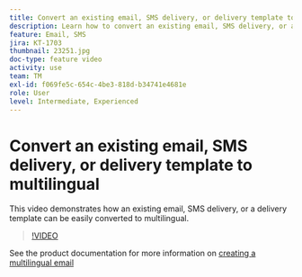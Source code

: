 ```yaml
---
title: Convert an existing email, SMS delivery, or delivery template to multilingual
description: Learn how to convert an existing email, SMS delivery, or a delivery template to multilingual.
feature: Email, SMS
jira: KT-1703
thumbnail: 23251.jpg
doc-type: feature video
activity: use
team: TM
exl-id: f069fe5c-654c-4be3-818d-b34741e4681e
role: User
level: Intermediate, Experienced
---
```

# Convert an existing email, SMS delivery, or delivery template to multilingual 

This video demonstrates how an existing email, SMS delivery, or a delivery template can be easily converted to multilingual.

>[!VIDEO](https://video.tv.adobe.com/v/23251?quality=12&learn=on)

See the product documentation for more information on [creating a multilingual email](https://experienceleague.adobe.com/docs/campaign-standard/using/communication-channels/email-messages/creating-a-multilingual-email.html?lang=en)
